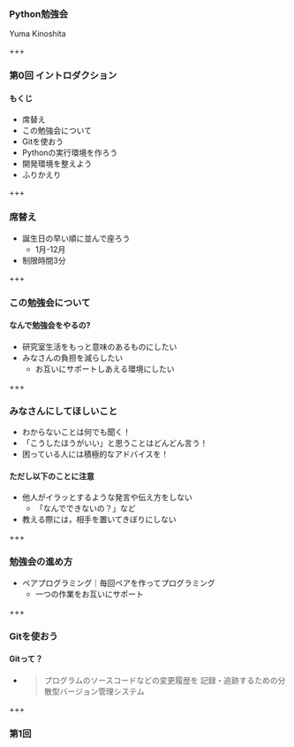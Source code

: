 ### Python勉強会

Yuma Kinoshita

+++

### 第0回 イントロダクション
#### もくじ
- 席替え
- この勉強会について
- Gitを使おう
- Pythonの実行環境を作ろう
- 開発環境を整えよう
- ふりかえり

+++

### 席替え
- 誕生日の早い順に並んで座ろう
  - 1月-12月
- 制限時間3分

+++

### この勉強会について
#### なんで勉強会をやるの?
- 研究室生活をもっと意味のあるものにしたい
- みなさんの負担を減らしたい
  - お互いにサポートしあえる環境にしたい

+++

### みなさんにしてほしいこと
- わからないことは何でも聞く！
- 「こうしたほうがいい」と思うことはどんどん言う！
- 困っている人には積極的なアドバイスを！

#### ただし以下のことに注意
- 他人がイラッとするような発言や伝え方をしない
  - 「なんでできないの？」など
- 教える際には，相手を置いてきぼりにしない

+++

### 勉強会の進め方
- ペアプログラミング｜毎回ペアを作ってプログラミング
  - 一つの作業をお互いにサポート

+++

### Gitを使おう
#### Gitって？
- > プログラムのソースコードなどの変更履歴を
    記録・追跡するための分散型バージョン管理システム

+++

### 第1回
